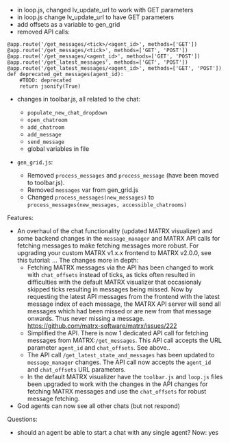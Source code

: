 - in loop.js, changed lv_update_url to work with GET parameters
- in loop.js change lv_update_url to have GET parameters
- add offsets as a variable to gen_grid
- removed API calls:
```
@app.route('/get_messages/<tick>/<agent_id>', methods=['GET'])
@app.route('/get_messages/<tick>', methods=['GET', 'POST'])
@app.route('/get_messages/<agent_id>', methods=['GET', 'POST'])
@app.route('/get_latest_messages', methods=['GET', 'POST'])
@app.route('/get_latest_messages/<agent_id>', methods=['GET', 'POST'])
def deprecated_get_messages(agent_id):
    #TODO: deprecated
    return jsonify(True)
```
- changes in toolbar.js, all related to the chat:
    - `populate_new_chat_dropdown`
    - `open_chatroom`
    - `add_chatroom`
    - `add_message`
    - `send_message`
    - global variables in file

- `gen_grid.js`:
    - Removed `process_messages` and `process_message` (have been moved to toolbar.js).
    - Removed `messages` var from gen_grid.js
    - Changed `process_messages(new_messages)` to `process_messages(new_messages, accessible_chatrooms)`



Features:
- An overhaul of the chat functionality (updated MATRX visualizer) and some backend changes in the `message_manager` and MATRX API calls for fetching messages to make fetching messages more robust.
For upgrading your custom MATRX v1.x.x frontend to MATRX v2.0.0, see this tutorial: ...
The changes more in depth:
    - Fetching MATRX messages via the API has been changed to work with `chat_offsets` instead of ticks, as ticks often resulted in difficulties with the default MATRX visualizer that occasionaly skipped ticks resulting in messages being missed.
    Now by requesting the latest API messages from the frontend with the latest message index of each message, the MATRX API server will send all messages which had been missed or are new from that message onwards. Thus never missing a message.  
    https://github.com/matrx-software/matrx/issues/222
    - Simplified the API. There is now 1 dedicated API call for fetching messages from MATRX:`/get_messages`. This API call accepts the URL parameter `agent_id` and `chat_offsets`. See above..
    - The API call `/get_latest_state_and_messages` has been updated to `message_manager` changes. The API call now accepts the `agent_id` and `chat_offsets` URL parameters.
    - In the default MATRX visualizer have the `toolbar.js` and `loop.js` files been upgraded to work with the changes in the API changes for fetching MATRX messages and use the `chat_offsets` for robust message fetching.
- God agents can now see all other chats (but not respond)



Questions:
- should an agent be able to start a chat with any single agent? Now: yes 
